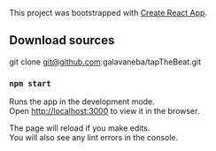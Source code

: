 This project was bootstrapped with [Create React App](https://github.com/facebook/create-react-app).

## Download sources

git clone git@github.com:galavaneba/tapTheBeat.git

### `npm start`

Runs the app in the development mode.<br />
Open [http://localhost:3000](http://localhost:3000) to view it in the browser.

The page will reload if you make edits.<br />
You will also see any lint errors in the console.
